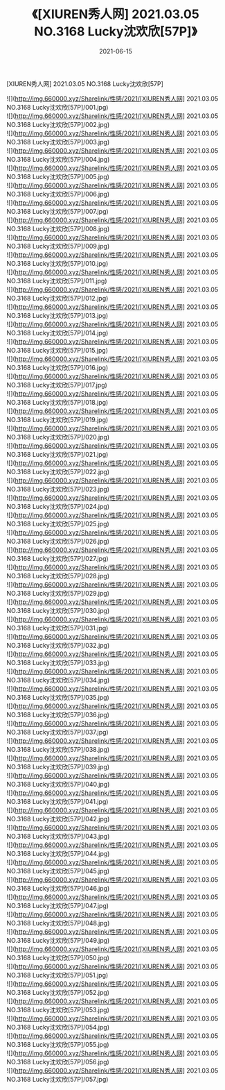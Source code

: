 ﻿---
layout: post
title:  《[XIUREN秀人网] 2021.03.05 NO.3168 Lucky沈欢欣[57P]》
date:   2021-06-15
img: http://img.660000.xyz/Sharelink/性感/2021/[XIUREN秀人网] 2021.03.05 NO.3168 Lucky沈欢欣[57P]/000.jpg
categories: [美女, 清纯, 唯美]
---

[XIUREN秀人网] 2021.03.05 NO.3168 Lucky沈欢欣[57P]

  ![](http://img.660000.xyz/Sharelink/性感/2021/[XIUREN秀人网] 2021.03.05 NO.3168 Lucky沈欢欣[57P]/001.jpg) <br> ![](http://img.660000.xyz/Sharelink/性感/2021/[XIUREN秀人网] 2021.03.05 NO.3168 Lucky沈欢欣[57P]/002.jpg) <br> ![](http://img.660000.xyz/Sharelink/性感/2021/[XIUREN秀人网] 2021.03.05 NO.3168 Lucky沈欢欣[57P]/003.jpg) <br> ![](http://img.660000.xyz/Sharelink/性感/2021/[XIUREN秀人网] 2021.03.05 NO.3168 Lucky沈欢欣[57P]/004.jpg) <br> ![](http://img.660000.xyz/Sharelink/性感/2021/[XIUREN秀人网] 2021.03.05 NO.3168 Lucky沈欢欣[57P]/005.jpg) <br> ![](http://img.660000.xyz/Sharelink/性感/2021/[XIUREN秀人网] 2021.03.05 NO.3168 Lucky沈欢欣[57P]/006.jpg) <br> ![](http://img.660000.xyz/Sharelink/性感/2021/[XIUREN秀人网] 2021.03.05 NO.3168 Lucky沈欢欣[57P]/007.jpg) <br> ![](http://img.660000.xyz/Sharelink/性感/2021/[XIUREN秀人网] 2021.03.05 NO.3168 Lucky沈欢欣[57P]/008.jpg) <br> ![](http://img.660000.xyz/Sharelink/性感/2021/[XIUREN秀人网] 2021.03.05 NO.3168 Lucky沈欢欣[57P]/009.jpg) <br> ![](http://img.660000.xyz/Sharelink/性感/2021/[XIUREN秀人网] 2021.03.05 NO.3168 Lucky沈欢欣[57P]/010.jpg) <br> ![](http://img.660000.xyz/Sharelink/性感/2021/[XIUREN秀人网] 2021.03.05 NO.3168 Lucky沈欢欣[57P]/011.jpg) <br> ![](http://img.660000.xyz/Sharelink/性感/2021/[XIUREN秀人网] 2021.03.05 NO.3168 Lucky沈欢欣[57P]/012.jpg) <br> ![](http://img.660000.xyz/Sharelink/性感/2021/[XIUREN秀人网] 2021.03.05 NO.3168 Lucky沈欢欣[57P]/013.jpg) <br> ![](http://img.660000.xyz/Sharelink/性感/2021/[XIUREN秀人网] 2021.03.05 NO.3168 Lucky沈欢欣[57P]/014.jpg) <br> ![](http://img.660000.xyz/Sharelink/性感/2021/[XIUREN秀人网] 2021.03.05 NO.3168 Lucky沈欢欣[57P]/015.jpg) <br> ![](http://img.660000.xyz/Sharelink/性感/2021/[XIUREN秀人网] 2021.03.05 NO.3168 Lucky沈欢欣[57P]/016.jpg) <br> ![](http://img.660000.xyz/Sharelink/性感/2021/[XIUREN秀人网] 2021.03.05 NO.3168 Lucky沈欢欣[57P]/017.jpg) <br> ![](http://img.660000.xyz/Sharelink/性感/2021/[XIUREN秀人网] 2021.03.05 NO.3168 Lucky沈欢欣[57P]/018.jpg) <br> ![](http://img.660000.xyz/Sharelink/性感/2021/[XIUREN秀人网] 2021.03.05 NO.3168 Lucky沈欢欣[57P]/019.jpg) <br> ![](http://img.660000.xyz/Sharelink/性感/2021/[XIUREN秀人网] 2021.03.05 NO.3168 Lucky沈欢欣[57P]/020.jpg) <br> ![](http://img.660000.xyz/Sharelink/性感/2021/[XIUREN秀人网] 2021.03.05 NO.3168 Lucky沈欢欣[57P]/021.jpg) <br> ![](http://img.660000.xyz/Sharelink/性感/2021/[XIUREN秀人网] 2021.03.05 NO.3168 Lucky沈欢欣[57P]/022.jpg) <br> ![](http://img.660000.xyz/Sharelink/性感/2021/[XIUREN秀人网] 2021.03.05 NO.3168 Lucky沈欢欣[57P]/023.jpg) <br> ![](http://img.660000.xyz/Sharelink/性感/2021/[XIUREN秀人网] 2021.03.05 NO.3168 Lucky沈欢欣[57P]/024.jpg) <br> ![](http://img.660000.xyz/Sharelink/性感/2021/[XIUREN秀人网] 2021.03.05 NO.3168 Lucky沈欢欣[57P]/025.jpg) <br> ![](http://img.660000.xyz/Sharelink/性感/2021/[XIUREN秀人网] 2021.03.05 NO.3168 Lucky沈欢欣[57P]/026.jpg) <br> ![](http://img.660000.xyz/Sharelink/性感/2021/[XIUREN秀人网] 2021.03.05 NO.3168 Lucky沈欢欣[57P]/027.jpg) <br> ![](http://img.660000.xyz/Sharelink/性感/2021/[XIUREN秀人网] 2021.03.05 NO.3168 Lucky沈欢欣[57P]/028.jpg) <br> ![](http://img.660000.xyz/Sharelink/性感/2021/[XIUREN秀人网] 2021.03.05 NO.3168 Lucky沈欢欣[57P]/029.jpg) <br> ![](http://img.660000.xyz/Sharelink/性感/2021/[XIUREN秀人网] 2021.03.05 NO.3168 Lucky沈欢欣[57P]/030.jpg) <br> ![](http://img.660000.xyz/Sharelink/性感/2021/[XIUREN秀人网] 2021.03.05 NO.3168 Lucky沈欢欣[57P]/031.jpg) <br> ![](http://img.660000.xyz/Sharelink/性感/2021/[XIUREN秀人网] 2021.03.05 NO.3168 Lucky沈欢欣[57P]/032.jpg) <br> ![](http://img.660000.xyz/Sharelink/性感/2021/[XIUREN秀人网] 2021.03.05 NO.3168 Lucky沈欢欣[57P]/033.jpg) <br> ![](http://img.660000.xyz/Sharelink/性感/2021/[XIUREN秀人网] 2021.03.05 NO.3168 Lucky沈欢欣[57P]/034.jpg) <br> ![](http://img.660000.xyz/Sharelink/性感/2021/[XIUREN秀人网] 2021.03.05 NO.3168 Lucky沈欢欣[57P]/035.jpg) <br> ![](http://img.660000.xyz/Sharelink/性感/2021/[XIUREN秀人网] 2021.03.05 NO.3168 Lucky沈欢欣[57P]/036.jpg) <br> ![](http://img.660000.xyz/Sharelink/性感/2021/[XIUREN秀人网] 2021.03.05 NO.3168 Lucky沈欢欣[57P]/037.jpg) <br> ![](http://img.660000.xyz/Sharelink/性感/2021/[XIUREN秀人网] 2021.03.05 NO.3168 Lucky沈欢欣[57P]/038.jpg) <br> ![](http://img.660000.xyz/Sharelink/性感/2021/[XIUREN秀人网] 2021.03.05 NO.3168 Lucky沈欢欣[57P]/039.jpg) <br> ![](http://img.660000.xyz/Sharelink/性感/2021/[XIUREN秀人网] 2021.03.05 NO.3168 Lucky沈欢欣[57P]/040.jpg) <br> ![](http://img.660000.xyz/Sharelink/性感/2021/[XIUREN秀人网] 2021.03.05 NO.3168 Lucky沈欢欣[57P]/041.jpg) <br> ![](http://img.660000.xyz/Sharelink/性感/2021/[XIUREN秀人网] 2021.03.05 NO.3168 Lucky沈欢欣[57P]/042.jpg) <br> ![](http://img.660000.xyz/Sharelink/性感/2021/[XIUREN秀人网] 2021.03.05 NO.3168 Lucky沈欢欣[57P]/043.jpg) <br> ![](http://img.660000.xyz/Sharelink/性感/2021/[XIUREN秀人网] 2021.03.05 NO.3168 Lucky沈欢欣[57P]/044.jpg) <br> ![](http://img.660000.xyz/Sharelink/性感/2021/[XIUREN秀人网] 2021.03.05 NO.3168 Lucky沈欢欣[57P]/045.jpg) <br> ![](http://img.660000.xyz/Sharelink/性感/2021/[XIUREN秀人网] 2021.03.05 NO.3168 Lucky沈欢欣[57P]/046.jpg) <br> ![](http://img.660000.xyz/Sharelink/性感/2021/[XIUREN秀人网] 2021.03.05 NO.3168 Lucky沈欢欣[57P]/047.jpg) <br> ![](http://img.660000.xyz/Sharelink/性感/2021/[XIUREN秀人网] 2021.03.05 NO.3168 Lucky沈欢欣[57P]/048.jpg) <br> ![](http://img.660000.xyz/Sharelink/性感/2021/[XIUREN秀人网] 2021.03.05 NO.3168 Lucky沈欢欣[57P]/049.jpg) <br> ![](http://img.660000.xyz/Sharelink/性感/2021/[XIUREN秀人网] 2021.03.05 NO.3168 Lucky沈欢欣[57P]/050.jpg) <br> ![](http://img.660000.xyz/Sharelink/性感/2021/[XIUREN秀人网] 2021.03.05 NO.3168 Lucky沈欢欣[57P]/051.jpg) <br> ![](http://img.660000.xyz/Sharelink/性感/2021/[XIUREN秀人网] 2021.03.05 NO.3168 Lucky沈欢欣[57P]/052.jpg) <br> ![](http://img.660000.xyz/Sharelink/性感/2021/[XIUREN秀人网] 2021.03.05 NO.3168 Lucky沈欢欣[57P]/053.jpg) <br> ![](http://img.660000.xyz/Sharelink/性感/2021/[XIUREN秀人网] 2021.03.05 NO.3168 Lucky沈欢欣[57P]/054.jpg) <br> ![](http://img.660000.xyz/Sharelink/性感/2021/[XIUREN秀人网] 2021.03.05 NO.3168 Lucky沈欢欣[57P]/055.jpg) <br> ![](http://img.660000.xyz/Sharelink/性感/2021/[XIUREN秀人网] 2021.03.05 NO.3168 Lucky沈欢欣[57P]/056.jpg) <br> ![](http://img.660000.xyz/Sharelink/性感/2021/[XIUREN秀人网] 2021.03.05 NO.3168 Lucky沈欢欣[57P]/057.jpg) <br>